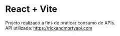 # React + Vite

Projeto realizado a fins de praticar consumo de APIs.<br> 
API utilizada: https://rickandmortyapi.com
